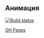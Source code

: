 Анимация
---
[![Build status](https://ci.appveyor.com/api/projects/status/wu5q2s7e6mgu0mbe?svg=true)](https://ci.appveyor.com/project/errand/ahj-animation)


[GH Pages](https://errand.github.io/ahj-animation/) 
